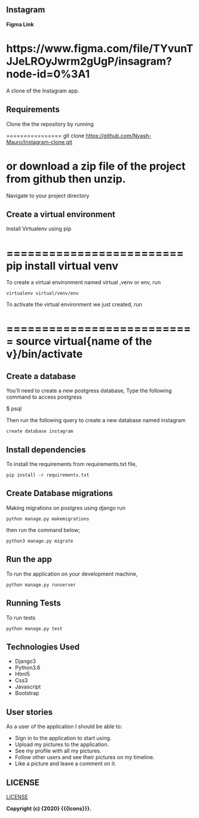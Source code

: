 ## Instagram


**Figma Link**

<h1>https://www.figma.com/file/TYvunTJJeLROyJwrm2gUgP/insagram?node-id=0%3A1</h1>

A clone of the Instagram app.

## Requirements
Clone the the repository by running

================
git clone https://github.com/Nyash-Mauro/Instagram-clone.git

or download a zip file of the project from github then unzip.
==============

Navigate to your project directory

## Create a virtual environment

Install Virtualenv using pip

=========================
pip install virtual venv
=========================

To create a virtual environment named virtual ,venv or env, run

```
virtualenv virtual/venv/env
```

To activate the virtual environment we just created,
run

===========================
source virtual{name of the v}/bin/activate
===========================

## Create a database

You'll need to create a new postgress database, Type the following command to access postgress

$ psql

Then run the following query to create a new database named instagram

```
create database instagram
```

## Install dependencies

To install the requirements from requirements.txt file,

```
pip install -r requirements.txt
```

## Create Database migrations

Making migrations on postgres using django
run

```
python manage.py makemigrations
```

then run the command below;

```
python3 manage.py migrate
```

## Run the app

To run the application on your development machine,

```
python manage.py runserver
```

## Running Tests

To run tests

```
python manage.py test
```

## Technologies Used

- Django3
- Python3.6
- Html5
- Css3
- Javascript
- Bootstrap

## User stories

As a user of the application I should be able to:

- Sign in to the application to start using.
- Upload my pictures to the application.
- See my profile with all my pictures.
- Follow other users and see their pictures on my timeline.
- Like a picture and leave a comment on it.

## LICENSE

[LICENSE](license)

**Copyright (c) {2020} {{{Icons}}}.**
